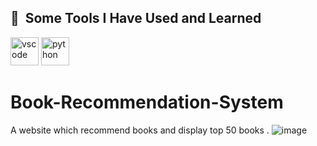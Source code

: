 <h2> 🚀 &nbsp;Some Tools I Have Used and Learned</h2>
<p align="left">
<img src="https://cdn.jsdelivr.net/gh/devicons/devicon/icons/vscode/vscode-original.svg" alt="vscode" width="45" height="45"/>
<img src="https://cdn.jsdelivr.net/gh/devicons/devicon/icons/python/python-original.svg" alt="python" width="45" height="45"/>
</p>


# Book-Recommendation-System
A website which recommend books and display top 50 books .
<img scr="https://github.com/MohammedSubhan64/HTML_CSS_JS_Projects/blob/main/Projects%20Images/DSBook1.png" alt="image" />
